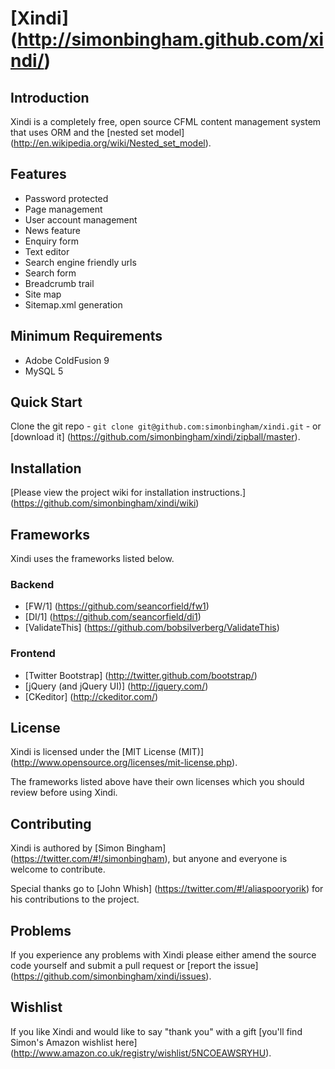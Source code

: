 # [Xindi] (http://simonbingham.github.com/xindi/)

## Introduction

Xindi is a completely free, open source CFML content management system that uses ORM and the [nested set model] (http://en.wikipedia.org/wiki/Nested_set_model).

## Features

* Password protected
* Page management
* User account management
* News feature
* Enquiry form
* Text editor
* Search engine friendly urls
* Search form
* Breadcrumb trail
* Site map
* Sitemap.xml generation

## Minimum Requirements

* Adobe ColdFusion 9
* MySQL 5

## Quick Start

Clone the git repo - `git clone git@github.com:simonbingham/xindi.git` - or [download it] (https://github.com/simonbingham/xindi/zipball/master).

## Installation

[Please view the project wiki for installation instructions.] (https://github.com/simonbingham/xindi/wiki)

## Frameworks

Xindi uses the frameworks listed below.

### Backend

* [FW/1] (https://github.com/seancorfield/fw1)
* [DI/1] (https://github.com/seancorfield/di1)
* [ValidateThis] (https://github.com/bobsilverberg/ValidateThis)

### Frontend

* [Twitter Bootstrap] (http://twitter.github.com/bootstrap/)
* [jQuery (and jQuery UI)] (http://jquery.com/)
* [CKeditor] (http://ckeditor.com/)

## License

Xindi is licensed under the [MIT License (MIT)] (http://www.opensource.org/licenses/mit-license.php). 

The frameworks listed above have their own licenses which you should review before using Xindi.

## Contributing

Xindi is authored by [Simon Bingham] (https://twitter.com/#!/simonbingham), but anyone and everyone is welcome to contribute. 

Special thanks go to [John Whish] (https://twitter.com/#!/aliaspooryorik) for his contributions to the project.

## Problems

If you experience any problems with Xindi please either amend the source code yourself and submit a pull request or [report the issue] (https://github.com/simonbingham/xindi/issues).

## Wishlist

If you like Xindi and would like to say "thank you" with a gift [you'll find Simon's Amazon wishlist here] (http://www.amazon.co.uk/registry/wishlist/5NCOEAWSRYHU).
